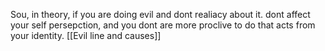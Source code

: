 Sou, in theory, if you are doing evil and dont realiacy about it.
dont affect your self persepction, and you dont are more proclive to do that acts from your identity. 
[[Evil line and causes]]